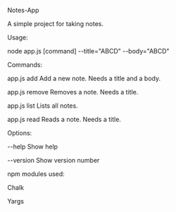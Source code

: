 Notes-App

A simple project for taking notes.

Usage:

node app.js [command] --title="ABCD" --body="ABCD"

Commands:

  app.js add     Add a new note. Needs a title and a body.
  
  app.js remove  Removes a note. Needs a title.
  
  app.js list    Lists all notes.
  
  app.js read    Reads a note. Needs a title.
  

Options:

  --help     Show help
  
  --version  Show version number
  

  npm modules used:
  
  Chalk
  
  Yargs
